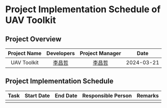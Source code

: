 # Project Implementation Schedule of UAV Toolkit

## Project Overview

| Project Name |              Developers              |           Project Manager            |    Date    |
|:------------:|:------------------------------------:|:------------------------------------:|:----------:|
| UAV Toolkit  | [李昌哲](https://github.com/Jaffe2718/) | [李昌哲](https://github.com/Jaffe2718/) | 2024-03-21 |

## Project Implementation Schedule

| Task | Start Date | End Date | Responsible Person | Remarks |
|:----:|:----------:|:--------:|:------------------:|:-------:|
|      |            |          |                    |         |

[//]: # (TODO unfinished)